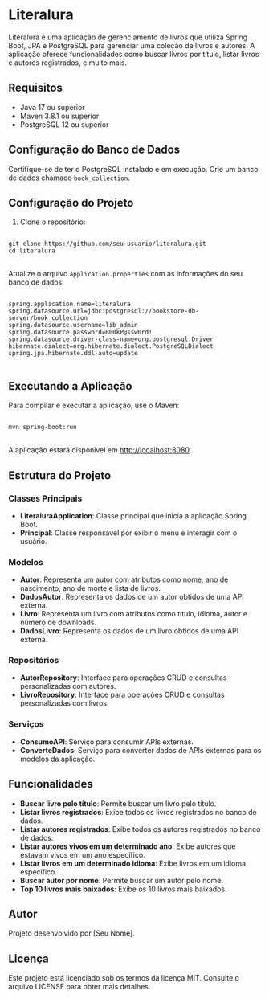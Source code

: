 <h1>Literalura</h1>
<p>Literalura é uma aplicação de gerenciamento de livros que utiliza Spring Boot, JPA e PostgreSQL para gerenciar uma coleção de livros e autores. A aplicação oferece funcionalidades como buscar livros por título, listar livros e autores registrados, e muito mais.</p>
    
<h2>Requisitos</h2>
<ul>
<li>Java 17 ou superior</li>
<li>Maven 3.8.1 ou superior</li>
<li>PostgreSQL 12 ou superior</li>
</ul>
    
<h2>Configuração do Banco de Dados</h2>
<p>Certifique-se de ter o PostgreSQL instalado e em execução. Crie um banco de dados chamado <code>book_collection</code>.</p>
    
<h2>Configuração do Projeto</h2>
<ol>
<li>Clone o repositório:</li>
</ol>
<pre>
<code>
git clone https://github.com/seu-usuario/literalura.git
cd literalura
</code>
</pre>
<p>Atualize o arquivo <code>application.properties</code> com as informações do seu banco de dados:</p>
<pre>
<code>
spring.application.name=literalura
spring.datasource.url=jdbc:postgresql://bookstore-db-server/book_collection
spring.datasource.username=lib_admin
spring.datasource.password=B00kP@ssw0rd!
spring.datasource.driver-class-name=org.postgresql.Driver
hibernate.dialect=org.hibernate.dialect.PostgreSQLDialect
spring.jpa.hibernate.ddl-auto=update
</code>
</pre>
    
<h2>Executando a Aplicação</h2>
<p>Para compilar e executar a aplicação, use o Maven:</p>
<pre>
<code>
mvn spring-boot:run
</code>
</pre>
<p>A aplicação estará disponível em <a href="http://localhost:8080">http://localhost:8080</a>.</p>
    
<h2>Estrutura do Projeto</h2>
    
<h3>Classes Principais</h3>
<ul>
<li><strong>LiteraluraApplication</strong>: Classe principal que inicia a aplicação Spring Boot.</li>
<li><strong>Principal</strong>: Classe responsável por exibir o menu e interagir com o usuário.</li>
</ul>
    
<h3>Modelos</h3>
<ul>
<li><strong>Autor</strong>: Representa um autor com atributos como nome, ano de nascimento, ano de morte e lista de livros.</li>
<li><strong>DadosAutor</strong>: Representa os dados de um autor obtidos de uma API externa.</li>
<li><strong>Livro</strong>: Representa um livro com atributos como título, idioma, autor e número de downloads.</li>
<li><strong>DadosLivro</strong>: Representa os dados de um livro obtidos de uma API externa.</li>
</ul>
    
<h3>Repositórios</h3>
<ul>
<li><strong>AutorRepository</strong>: Interface para operações CRUD e consultas personalizadas com autores.</li>
<li><strong>LivroRepository</strong>: Interface para operações CRUD e consultas personalizadas com livros.</li>
</ul>
    
<h3>Serviços</h3>
<ul>
<li><strong>ConsumoAPI</strong>: Serviço para consumir APIs externas.</li>
<li><strong>ConverteDados</strong>: Serviço para converter dados de APIs externas para os modelos da aplicação.</li>
</ul>
    
<h2>Funcionalidades</h2>
<ul>
<li><strong>Buscar livro pelo título</strong>: Permite buscar um livro pelo título.</li>
<li><strong>Listar livros registrados</strong>: Exibe todos os livros registrados no banco de dados.</li>
<li><strong>Listar autores registrados</strong>: Exibe todos os autores registrados no banco de dados.</li>
<li><strong>Listar autores vivos em um determinado ano</strong>: Exibe autores que estavam vivos em um ano específico.</li>
<li><strong>Listar livros em um determinado idioma</strong>: Exibe livros em um idioma específico.</li>
<li><strong>Buscar autor por nome</strong>: Permite buscar um autor pelo nome.</li>
<li><strong>Top 10 livros mais baixados</strong>: Exibe os 10 livros mais baixados.</li>
</ul>
    
<h2>Autor</h2>
<p>Projeto desenvolvido por [Seu Nome].</p>
    
<h2>Licença</h2>
<p>Este projeto está licenciado sob os termos da licença MIT. Consulte o arquivo LICENSE para obter mais detalhes.</p>
